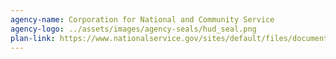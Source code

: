 ```yaml
---
agency-name: Corporation for National and Community Service
agency-logo: ../assets/images/agency-seals/hud_seal.png
plan-link: https://www.nationalservice.gov/sites/default/files/documents/CNCSEvaluationPolicy.pdf
---
```







